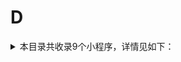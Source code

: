 # D
<details>
<summary>
本目录共收录9个小程序，详情见如下：
</summary>

- [多点](https://github.com/zirawell/R-Store/tree/main/Rule/QuanX/Adblock/Applet/Wechat/D/%E5%A4%9A%E7%82%B9)
- [大众点评](https://github.com/zirawell/R-Store/tree/main/Rule/QuanX/Adblock/Applet/Wechat/D/%E5%A4%A7%E4%BC%97%E7%82%B9%E8%AF%84)
- [大润发优鲜](https://github.com/zirawell/R-Store/tree/main/Rule/QuanX/Adblock/Applet/Wechat/D/%E5%A4%A7%E6%B6%A6%E5%8F%91%E4%BC%98%E9%B2%9C)
- [德邦快递](https://github.com/zirawell/R-Store/tree/main/Rule/QuanX/Adblock/Applet/Wechat/D/%E5%BE%B7%E9%82%A6%E5%BF%AB%E9%80%92)
- [朵朵校友圈](https://github.com/zirawell/R-Store/tree/main/Rule/QuanX/Adblock/Applet/Wechat/D/%E6%9C%B5%E6%9C%B5%E6%A0%A1%E5%8F%8B%E5%9C%88)
- [滴滴代驾](https://github.com/zirawell/R-Store/tree/main/Rule/QuanX/Adblock/Applet/Wechat/D/%E6%BB%B4%E6%BB%B4%E4%BB%A3%E9%A9%BE)
- [滴滴出行](https://github.com/zirawell/R-Store/tree/main/Rule/QuanX/Adblock/Applet/Wechat/D/%E6%BB%B4%E6%BB%B4%E5%87%BA%E8%A1%8C)
- [滴滴青桔](https://github.com/zirawell/R-Store/tree/main/Rule/QuanX/Adblock/Applet/Wechat/D/%E6%BB%B4%E6%BB%B4%E9%9D%92%E6%A1%94)
- [达达快送](https://github.com/zirawell/R-Store/tree/main/Rule/QuanX/Adblock/Applet/Wechat/D/%E8%BE%BE%E8%BE%BE%E5%BF%AB%E9%80%81)

</details>